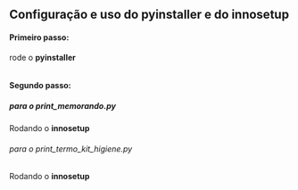 ## Configuração e uso do __pyinstaller__ e do __innosetup__


#### Primeiro passo:
rode o __pyinstaller__
```pyinstaller your_program.py
```


#### Segundo passo:
##### para o print_memorando.py
Rodando o __innosetup__


###### para o print_termo_kit_higiene.py

Rodando o __innosetup__
